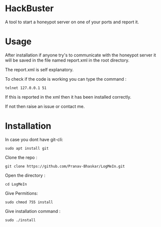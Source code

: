 # HackBuster
A tool to start a honeypot server on one of your ports and report it.

# Usage
After installation if anyone try's to communicate with the honeypot server it will be saved in the file named report.xml in the root directory.
  
The report.xml is self explanatory.
  
To check if the code is working you can type the command :
  
`telnet 127.0.0.1 51`
  
If this is reported in the xml then it has been installed correctly.
  
If not then raise an issue or contact me.

# Installation
In case you dont have git-cli:
  
`sudo apt install git`
  
Clone the repo :
  
`git clone https://github.com/Pranav-Bhaskar/LogMeIn.git`
  
Open the directory :
  
`cd LogMeIn`
  
Give Permitions:
  
`sudo chmod 755 install`
  
Give installation command :
  
`sudo ./install`
